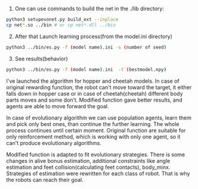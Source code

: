 1. One can use commands to build the net in the ./lib directory:
``` bash
python3 setupevonet.py build_ext --inplace
cp net*.so ../bin # or cp net*.dll ../bin
```
2. After that Launch learning process(from the model.ini directory)
``` bash
python3 ../bin/es.py -f (model name).ini -s (number of seed)
```
3. See results(behavior)
``` bash
python3 ../bin/es.py -f (model name).ini  -t (bestmodel.npy)
```
I've launched the algorithm for hopper and cheetah models. In case of original rewarding function, the robot can't move toward the target, it either falls down in hopper case or in case of cheetah(cheetah) different body parts moves and some don’t.  Modified function gave better results, and agents are able to move forward the goal. 

In case of evolutionary algorithm we can use population agents, learn them and pick only best ones, than continue the further learning. The whole process continues until certain moment. Original function are suitable for only reinforcement method, which is working with only one agent, so it can't produce evolutionary algorithms. 

Modified function is adapted to fit evolutionary strategies. There is some changes in alive bonus estimation, additional constraints like angle estimation and feet collision(calculating feet contacts), body_minx. Strategies of estimation were rewritten for each class of robot. That is why the robots can reach their goal.



